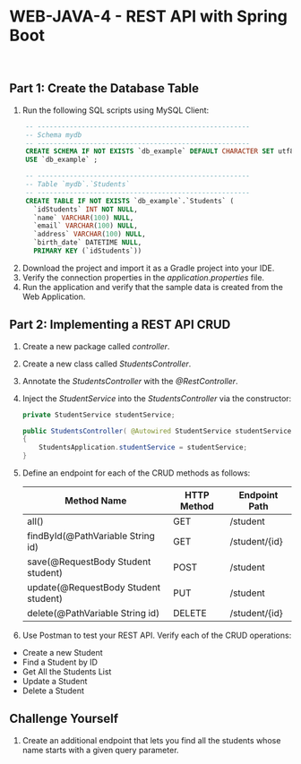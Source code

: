 # WEB-JAVA-4 - REST API with Spring Boot

 <br/>
 
 ## Part 1: Create the Database Table
1. Run the following SQL scripts using MySQL Client:
```sql
    -- -----------------------------------------------------
    -- Schema mydb
    -- -----------------------------------------------------
    CREATE SCHEMA IF NOT EXISTS `db_example` DEFAULT CHARACTER SET utf8 ;
    USE `db_example` ;

    -- -----------------------------------------------------
    -- Table `mydb`.`Students`
    -- -----------------------------------------------------
    CREATE TABLE IF NOT EXISTS `db_example`.`Students` (
      `idStudents` INT NOT NULL,
      `name` VARCHAR(100) NULL,
      `email` VARCHAR(100) NULL,
      `address` VARCHAR(100) NULL,
      `birth_date` DATETIME NULL,
      PRIMARY KEY (`idStudents`))
   ```
2. Download the project and import it as a Gradle project into your IDE.
3. Verify the connection properties in the *application.properties* file.
3. Run the application and verify that the sample data is created from the Web Application.

## Part 2: Implementing a REST API CRUD
1. Create a new package called *controller*.
2. Create a new class called *StudentsController*.
3. Annotate the *StudentsController* with the *@RestController*.
4. Inject the *StudentService* into the *StudentsController* via the constructor:
    ```java
    private StudentService studentService;

    public StudentsController( @Autowired StudentService studentService )
    {
        StudentsApplication.studentService = studentService;
    }
    ``` 
5. Define an endpoint for each of the CRUD methods as follows:
  
   | Method Name                          | HTTP Method | Endpoint Path |
   |--------------------------------------|-------------|---------------|
   | all()                                | GET         | /student      |
   | findById(@PathVariable String id)    | GET         | /student/{id} |
   | save(@RequestBody Student student)   | POST        | /student      |
   | update(@RequestBody Student student) | PUT         | /student      |
   | delete(@PathVariable String id)      | DELETE      | /student/{id} |

6. Use Postman to test your REST API. Verify each of the CRUD operations:
* Create a new Student
* Find a Student by ID
* Get All the Students List
* Update a Student
* Delete a Student

## Challenge Yourself
1. Create an additional endpoint that lets you find all the students whose name starts with a given query parameter.
